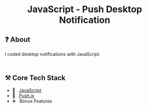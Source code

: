 <h1 align="center">
   JavaScript - Push Desktop Notification
</h1>

<h2>
❓ About
</h2>

I coded desktop notifications with JavaScript.

<h2>
<br />
⚒️ Core Tech Stack
</h2>

- 🧡 &nbsp; [JavaScript](https://www.javascript.com)
- 💛 &nbsp; [Push.js](https://pushjs.org)
- ➕ &nbsp; Bonus Features
